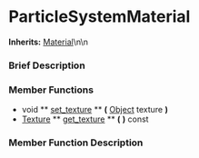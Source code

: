 #  ParticleSystemMaterial  
**Inherits:** [Material](class_material)\\n\\n
###  Brief Description  


###  Member Functions 
  * void  ** [set_texture](#set_texture) **  **(** [Object](class_object) texture  **)**
  * [Texture](class_texture)  ** [get_texture](#get_texture) **  **(** **)** const

###  Member Function Description  
